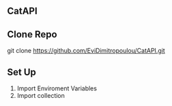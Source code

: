 ## CatAPI

## Clone Repo

git clone https://github.com/EviDimitropoulou/CatAPI.git

## Set Up 

1.  Import Enviroment Variables 
2.  Import collection

